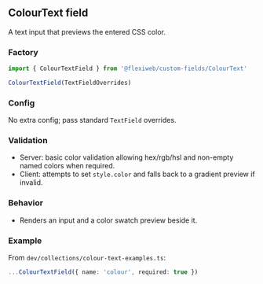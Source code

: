 ## ColourText field

A text input that previews the entered CSS color.

### Factory

```ts
import { ColourTextField } from '@flexiweb/custom-fields/ColourText'

ColourTextField(TextFieldOverrides)
```

### Config

No extra config; pass standard `TextField` overrides.

### Validation

- Server: basic color validation allowing hex/rgb/hsl and non-empty named colors when required.
- Client: attempts to set `style.color` and falls back to a gradient preview if invalid.

### Behavior

- Renders an input and a color swatch preview beside it.

### Example

From `dev/collections/colour-text-examples.ts`:

```ts
...ColourTextField({ name: 'colour', required: true })
```


